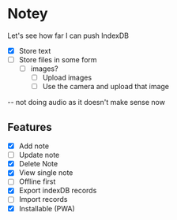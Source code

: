 # Notey

Let's see how far I can push IndexDB

- [x] Store text
- [ ] Store files in some form
  - [ ] images?
    - [ ] Upload images
    - [ ] Use the camera and upload that image

-- not doing audio as it doesn't make sense now

## Features

- [x] Add note
- [ ] Update note
- [x] Delete Note
- [x] View single note
- [ ] Offline first
- [x] Export indexDB records
- [ ] Import records
- [x] Installable (PWA)
